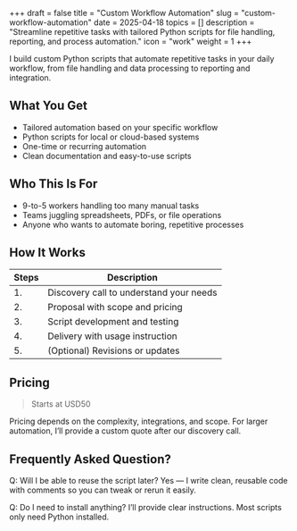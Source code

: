 +++
draft = false
title = "Custom Workflow Automation"
slug = "custom-workflow-automation"
date = 2025-04-18
topics = []
description = "Streamline repetitive tasks with tailored Python scripts for file handling, reporting, and process automation."
icon = "work"
weight = 1
+++

I build custom Python scripts that automate repetitive tasks in your daily workflow, from file handling and data processing to reporting and integration.

## What You Get

- Tailored automation based on your specific workflow
- Python scripts for local or cloud-based systems
- One-time or recurring automation
- Clean documentation and easy-to-use scripts

## Who This Is For

- 9-to-5 workers handling too many manual tasks
- Teams juggling spreadsheets, PDFs, or file operations
- Anyone who wants to automate boring, repetitive processes

## How It Works

| Steps | Description |
| --- | --- |
| 1. | Discovery call to understand your needs |
| 2. | Proposal with scope and pricing |
| 3. | Script development and testing |
| 4. | Delivery with usage instruction |
| 5. | (Optional) Revisions or updates |

## Pricing

> Starts at USD50

Pricing depends on the complexity, integrations, and scope. For larger automation, I’ll provide a custom quote after our discovery call.

## Frequently Asked Question?

Q: Will I be able to reuse the script later?
Yes — I write clean, reusable code with comments so you can tweak or rerun it easily.

Q: Do I need to install anything?
I’ll provide clear instructions. Most scripts only need Python installed.
